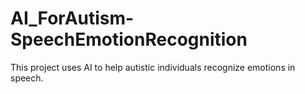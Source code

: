 # AI_ForAutism-SpeechEmotionRecognition
This project uses AI to help autistic individuals recognize emotions in speech.
